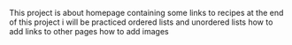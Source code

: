 This project is about homepage containing some links to recipes
at the end of this project i will be practiced 
ordered lists and unordered lists
how to add links to other pages
how to add images